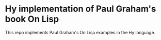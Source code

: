 # Hy implementation of Paul Graham's book On Lisp

This repo implements Paul Graham's On Lisp examples in the Hy language.

